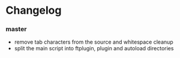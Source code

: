 # Changelog

### master

- remove tab characters from the source and whitespace cleanup
- split the main script into ftplugin, plugin and autoload directories
